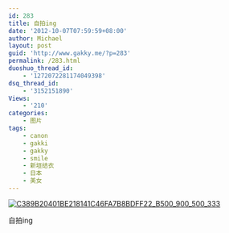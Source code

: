 ```yaml
---
id: 283
title: 自拍ing
date: '2012-10-07T07:59:59+08:00'
author: Michael
layout: post
guid: 'http://www.gakky.me/?p=283'
permalink: /283.html
duoshuo_thread_id:
    - '1272072281174049398'
dsq_thread_id:
    - '3152151890'
Views:
    - '210'
categories:
    - 图片
tags:
    - canon
    - gakki
    - gakky
    - smile
    - 新垣结衣
    - 日本
    - 美女
---
```


[![C389B20401BE218141C46FA7B8BDFF22_B500_900_500_333](http://www.yui-aragaki.org/wp-content/uploads/img/C389B20401BE218141C46FA7B8BDFF22_B500_900_500_333.jpeg)](http://www.yui-aragaki.org/wp-content/uploads/img/C389B20401BE218141C46FA7B8BDFF22_B1280_1280_834_557.jpeg)

自拍ing